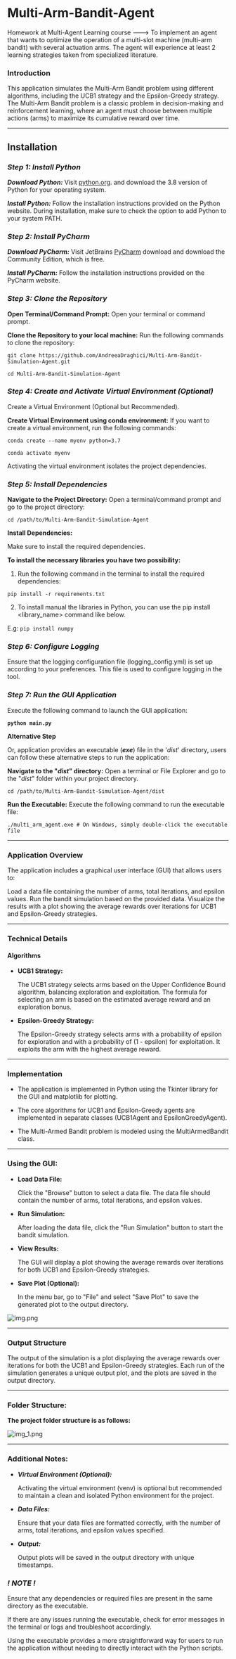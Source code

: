 # Multi-Arm-Bandit-Agent

Homework at Multi-Agent Learning course --->
To implement an agent that wants to optimize the operation of a multi-slot machine
(multi-arm bandit) with several actuation arms. The agent will experience at least 2
learning strategies taken from specialized literature.

### Introduction

This application simulates the Multi-Arm Bandit problem using different algorithms, including the UCB1 strategy and the
Epsilon-Greedy strategy. The Multi-Arm Bandit problem is a classic problem in decision-making and reinforcement
learning, where an agent must choose between multiple actions (arms) to maximize its cumulative reward over time.

------------------

## Installation

### **_Step 1: Install Python_**

_**Download Python:**_
Visit [python.org](https://www.python.org/downloads/). and download the 3.8 version of Python for your operating system.

**_Install Python:_**
Follow the installation instructions provided on the Python website. During installation, make sure to check the option
to add Python to your system PATH.

### **_Step 2: Install PyCharm_**

**_Download PyCharm:_**
Visit JetBrains [PyCharm](https://www.jetbrains.com/pycharm/download/) download and download the Community Edition,
which is free.

**_Install PyCharm:_**
Follow the installation instructions provided on the PyCharm website.

### _**Step 3: Clone the Repository**_

**Open Terminal/Command Prompt:**
Open your terminal or command prompt.

**Clone the Repository to your local machine:**
Run the following commands to clone the repository:

`git clone https://github.com/AndreeaDraghici/Multi-Arm-Bandit-Simulation-Agent.git`

`cd Multi-Arm-Bandit-Simulation-Agent`

### **_Step 4: Create and Activate Virtual Environment (Optional)_**

Create a Virtual Environment (Optional but Recommended).

**Create Virtual Environment using conda environment:**
If you want to create a virtual environment, run the following commands:

`conda create --name myenv python=3.7`

`conda activate myenv`

Activating the virtual environment isolates the project dependencies.

### _**Step 5: Install Dependencies**_

**Navigate to the Project Directory:**
Open a terminal/command prompt and go to the project directory:

`cd /path/to/Multi-Arm-Bandit-Simulation-Agent`

**Install Dependencies:**

Make sure to install the required dependencies.

**To install the necessary libraries you have two possibility:**

1. Run the following command in the terminal to install the required dependencies:

`pip install -r requirements.txt`

2. To install manual the libraries in Python, you can use the pip install <library_name> command like below.

E.g: `pip install numpy`

### **_Step 6: Configure Logging_**

Ensure that the logging configuration file (logging_config.yml) is set up according to your preferences. This file is
used to configure logging in the tool.


### **_Step 7: Run the GUI Application_**

Execute the following command to launch the GUI application:

**`python main.py`**

**Alternative Step**

Or, application provides an executable (**_exe_**) file in the '_dist_' directory, users can follow these alternative
steps to run the application:

**Navigate to the "_dist_" directory:**
Open a terminal or File Explorer and go to the "_dist_" folder within your project directory.

`cd /path/to/Multi-Arm-Bandit-Simulation-Agent/dist
`

**Run the Executable:**
Execute the following command to run the executable file:

`./multi_arm_agent.exe # On Windows, simply double-click the executable file`

-------------------

### Application Overview

The application includes a graphical user interface (GUI) that allows users to:

Load a data file containing the number of arms, total iterations, and epsilon values.
Run the bandit simulation based on the provided data.
Visualize the results with a plot showing the average rewards over iterations for UCB1 and Epsilon-Greedy strategies.

--------------------

### Technical Details

#### Algorithms

- **UCB1 Strategy:**

  The UCB1 strategy selects arms based on the Upper Confidence Bound algorithm, balancing exploration and exploitation.
  The formula for selecting an arm is based on the estimated average reward and an exploration bonus.


- **Epsilon-Greedy Strategy:**

  The Epsilon-Greedy strategy selects arms with a probability of epsilon for exploration and with a probability of (1 -
  epsilon) for exploitation.
  It exploits the arm with the highest average reward.

--------------------

### Implementation

- The application is implemented in Python using the Tkinter library for the GUI and matplotlib for plotting.

- The core algorithms for UCB1 and Epsilon-Greedy agents are implemented in separate classes (UCB1Agent and
  EpsilonGreedyAgent).

- The Multi-Armed Bandit problem is modeled using the MultiArmedBandit class.

--------------------

### Using the GUI:

* **Load Data File:**

  Click the "Browse" button to select a data file. The data file should contain the number of arms, total iterations,
  and epsilon values.


* **Run Simulation:**

  After loading the data file, click the "Run Simulation" button to start the bandit simulation.


* **View Results:**

  The GUI will display a plot showing the average rewards over iterations for both UCB1 and Epsilon-Greedy strategies.


* **Save Plot (Optional):**

  In the menu bar, go to "File" and select "Save Plot" to save the generated plot to the output directory.

![img.png](img.png)


--------------------

### Output Structure

The output of the simulation is a plot displaying the average rewards over iterations for both the UCB1 and
Epsilon-Greedy strategies.
Each run of the simulation generates a unique output plot, and the plots are saved in the output directory.

--------------------

### Folder Structure:

**The project folder structure is as follows:**

![img_1.png](img_1.png)


--------------------

### Additional Notes:

- _**Virtual Environment (Optional):**_

  Activating the virtual environment (venv) is optional but recommended to maintain a clean and isolated Python
  environment for the project.


- **_Data Files:_**

  Ensure that your data files are formatted correctly, with the number of arms, total iterations, and epsilon values
  specified.


- **_Output:_**

  Output plots will be saved in the output directory with unique timestamps.

### **_!  NOTE !_**

Ensure that any dependencies or required files are present in the same directory as the executable.

If there are any issues running the executable, check for error messages in the terminal or logs and troubleshoot
accordingly.

Using the executable provides a more straightforward way for users to run the application without needing to directly
interact with the Python scripts.
